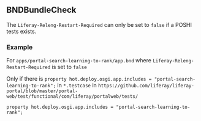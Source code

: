 ## BNDBundleCheck

The `Liferay-Releng-Restart-Required` can only be set to `false` if a POSHI tests exists.

### Example

For `apps/portal-search-learning-to-rank/app.bnd` where `Liferay-Releng-Restart-Required` is set to `false`

Only if there is `property hot.deploy.osgi.app.includes = "portal-search-learning-to-rank";` in `*.testcase` in `https://github.com/liferay/liferay-portal/blob/master/portal-web/test/functional/com/liferay/portalweb/tests/`

```
property hot.deploy.osgi.app.includes = "portal-search-learning-to-rank";
```